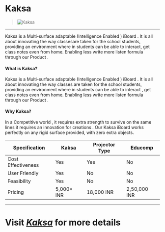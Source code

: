 # **Kaksa**
> ![Kaksa](http://kaksa.ml/img/background.jpg "Kaksa")


------------


Kaksa is a Multi-surface adaptable (Intelligence Enabled ) iBoard . It is all about innovating the way classesare taken for the school students, providing an environment where in students can be able to interact, get class notes even from home. Enabling less write more listen formula through our Product .

#### What is Kaksa?
Kaksa is a Multi-surface adaptable (Intelligence Enabled ) iBoard . It is all about innovating the way classes are taken for the school students, providing an environment where in students can be able to interact , get class notes even from home. Enabling less write more listen formula through our  Product .

#### Why Kaksa?
In a Competitive world , it requires extra strength to survive on the same lines it requires an innovation for creations . Our Kaksa iBoard works perfectly on any rigid surface provided, with zero extra objects.

| Specification	  | Kaksa  | Projector Type	  |  Educomp  |
| ------------ | ------------ | ------------ | ------------ |
| Cost Effectiveness	  |  Yes | Yes	  | No  |
| User Friendly	  |  Yes |  No | No  |
| Feasibility  | Yes  | No  | No  |
|  Pricing |  5,000* INR	 | 18,000 INR	  |   2,50,000 INR  |


------------

# Visit *[Kaksa](http://kaksa.ml "Kaksa")*   for more details


